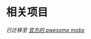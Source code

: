 # 相关项目

*已迁移至 [官方的 awesome mobx](https://github.com/mobxjs/awesome-mobx/blob/master/README-CN.md#%E7%9B%B8%E5%85%B3%E9%A1%B9%E7%9B%AE%E5%92%8C%E5%B7%A5%E5%85%B7)*
